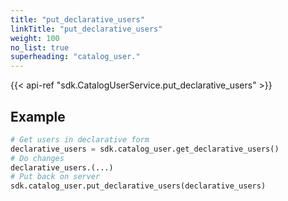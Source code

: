 ```yaml
---
title: "put_declarative_users"
linkTitle: "put_declarative_users"
weight: 100
no_list: true
superheading: "catalog_user."
---
```


{{< api-ref "sdk.CatalogUserService.put_declarative_users" >}}

## Example

```python
# Get users in declarative form
declarative_users = sdk.catalog_user.get_declarative_users()
# Do changes
declarative_users.(...)
# Put back on server
sdk.catalog_user.put_declarative_users(declarative_users)
```
